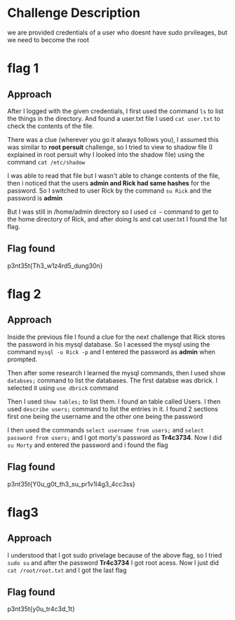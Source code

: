 # Challenge Description
we are provided credentials of a user who doesnt have sudo prvileages, but we need to become the root

# flag 1
## Approach 
After I logged with the given credentials, I first used the command `ls` to list the things in the directory. And found a user.txt file I used `cat user.txt` to check the contents of the file.

There was a clue (wherever you go it always follows you), I assumed this was similar to **root persuit** challenge, so I tried to view to shadow file (I explained in root persuit why I looked into the shadow file) using the command `cat /etc/shadow`

I was able to read that file but I wasn't able to change contents of the file, then i noticed that the users **admin and Rick had same hashes** for the password. So I switched to user Rick by the command `su Rick` and the password is **admin**

But I was still in /home/admin directory so I used ` cd ~ ` command to get to the home directory of Rick, and after doing ls and cat user.txt I found the 1st flag.
## Flag found
p3nt35t{Th3_w1z4rd5_dung30n}

# flag 2
## Approach
Inside the previous file I found a clue for the next challenge that Rick stores the password in his mysql database.
So I acessed the mysql using the command `mysql -u Rick -p` and I entered the password as **admin** when prompted.

Then after some research I learned the mysql commands, then I used show `databses;` command to list the databases. The first databse was dbrick. I selected it using `use dbrick` command

Then I used `Show tables;` to list them. I found an table called Users. I then used `describe users;` command to list the entries in it. I found 2 sections first one being the username and the other one being the password

I then used the commands `select username from users;` and `select password from users;` and I got morty's password as **Tr4c3734**. Now I did `su Morty` and entered the password and i found the flag
## Flag found
p3nt35t{Y0u_g0t_th3_su_pr1v1l4g3_4cc3ss}

# flag3
## Approach
I understood that I got sudo privelage because of the above flag, so I tried `sudo su` and after the password **Tr4c3734** I got root acess. Now I just did `cat /root/root.txt` and I got the last flag
## Flag found
p3nt35t{y0u_tr4c3d_1t}
